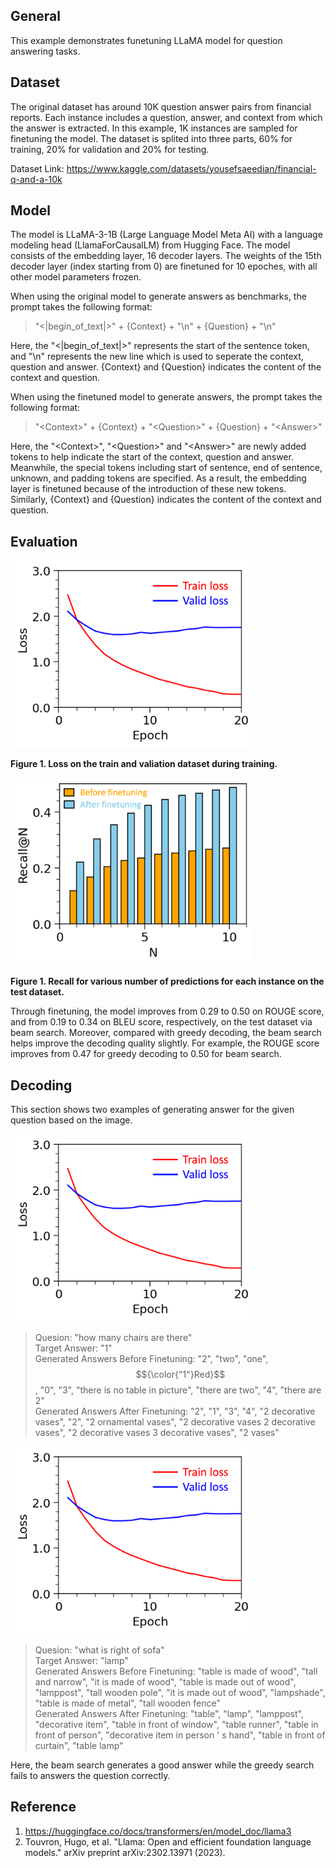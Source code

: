 ## General
This example demonstrates funetuning LLaMA model for question answering tasks. 

## Dataset
The original dataset has around 10K question answer pairs from financial reports. Each instance includes a question, answer, and context from which the answer is extracted. In this example, 1K instances are sampled for finetuning the model. The dataset is splited into three parts, 60% for training, 20% for validation and 20% for testing.

Dataset Link: https://www.kaggle.com/datasets/yousefsaeedian/financial-q-and-a-10k

## Model
The model is LLaMA-3-1B (Large Language Model Meta AI) with a language modeling head (LlamaForCausalLM) from Hugging Face. The model consists of the embedding layer, 16 decoder layers. The weights of the 15th decoder layer (index starting from 0) are finetuned for 10 epoches, with all other model parameters frozen.

When using the original model to generate answers as benchmarks, the prompt takes the following format:
> "\<|begin_of_text|\>" + {Context} + "\n" + {Question} + "\n"

Here, the "\<|begin_of_text|\>" represents the start of the sentence token, and "\n" represents the new line which is used to seperate the context, question and answer. {Context} and {Question} indicates the content of the context and question.

When using the finetuned model to generate answers, the prompt takes the following format:
> "\<Context\>" + {Context} + "\<Question\>" + {Question} + "\<Answer\>"

Here, the "\<Context\>", "\<Question\>" and "\<Answer\>" are newly added tokens to help indicate the start of the context, question and answer. Meanwhile, the special tokens including start of sentence, end of sentence, unknown, and padding tokens are specified. As a result, the embedding layer is finetuned because of the introduction of these new tokens. Similarly, {Context} and {Question} indicates the content of the context and question.

## Evaluation
<img src="figures/train_valid_loss.png" height="300" />

**Figure 1. Loss on the train and valiation dataset during training.**

<img src="figures/recall.png" height="300" />

**Figure 1. Recall for various number of predictions for each instance on the test dataset.**

Through finetuning, the model improves from 0.29 to 0.50 on ROUGE score, and from 0.19 to 0.34 on BLEU score, respectively, on the test dataset via beam search. Moreover, compared with greedy decoding, the beam search helps improve the decoding quality slightly. For example, the ROUGE score improves from 0.47 for greedy decoding to 0.50 for beam search. 

## Decoding
This section shows two examples of generating answer for the given question based on the image. 

<img src="figures/train_valid_loss.png" height="300" />

> Quesion: "how many chairs are there" <br/>
> Target Answer: "1" <br/>
> Generated Answers Before Finetuning: "2", "two", "one", $${\color{"1"}Red}$$, "0", "3", "there is no table in picture", "there are two", "4", "there are 2" <br/>
> Generated Answers After Finetuning: "2", "1", "3", "4", "2 decorative vases", "2", "2 ornamental vases", "2 decorative vases 2 decorative vases", "2 decorative vases 3 decorative vases", "2 vases"

<img src="figures/train_valid_loss.png" height="300" />

> Quesion: "what is right of sofa" <br/>
> Target Answer: "lamp" <br/>
> Generated Answers Before Finetuning: "table is made of wood", "tall and narrow", "it is made of wood", "table is made out of wood", "lamppost", "tall wooden pole", "it is made out of wood", "lampshade", "table is made of metal", "tall wooden fence" <br/>
> Generated Answers After Finetuning: "table", "lamp", "lamppost", "decorative item", "table in front of window", "table runner", "table in front of person", "decorative item in person ' s hand", "table in front of curtain", "table lamp"


Here, the beam search generates a good answer while the greedy search fails to answers the question correctly.

## Reference
1. https://huggingface.co/docs/transformers/en/model_doc/llama3
2. Touvron, Hugo, et al. "Llama: Open and efficient foundation language models." arXiv preprint arXiv:2302.13971 (2023).
